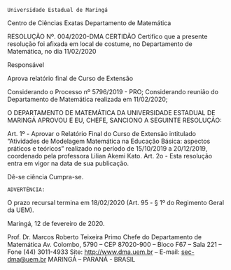 	

	Universidade Estadual de Maringá
Centro de Ciências Exatas
Departamento de Matemática
	




RESOLUÇÃO Nº. 004/2020-DMA
	CERTIDÃO
Certifico que a presente resolução foi afixada em local de costume, no Departamento de Matemática, no dia 11/02/2020


Responsável





Aprova relatório final de
Curso de Extensão




Considerando o Processo nº 5796/2019 - PRO;
Considerando reunião do Departamento de Matemática realizada em 11/02/2020;

O DEPARTAMENTO DE MATEMÁTICA DA UNIVERSIDADE ESTADUAL DE MARINGÁ APROVOU E EU, CHEFE, SANCIONO A SEGUINTE RESOLUÇÃO:

Art. 1º - Aprovar o Relatório Final do Curso de Extensão intitulado “Atividades de Modelagem Matemática na Educação Básica: aspectos práticos e teóricos” realizado no período de 15/10/2019 a 20/12/2019, coordenado pela professora Lilian Akemi Kato.
Art. 2o - Esta resolução entra em vigor na data de sua publicação.

Dê-se ciência
Cumpra-se.

	ADVERTÊNCIA:
O prazo recursal termina em 18/02/2020 (Art. 95 - § 1º do Regimento Geral da UEM).



						
Maringá, 12 de fevereiro de 2020.




Prof. Dr. Marcos Roberto Teixeira Primo
 Chefe do Departamento de Matemática
Av. Colombo, 5790 – CEP 87020-900 – Bloco F67 – Sala 221 – Fone (44) 3011-4933
Site: http://www.dma.uem.br – E-mail: sec-dma@uem.br
MARINGÁ – PARANÁ - BRASIL
